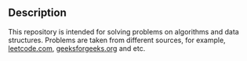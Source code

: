 ## Description

This repository is intended for solving problems on algorithms and data structures.
Problems are taken from different sources, for example, [leetcode.com](https://leetcode.com), 
[geeksforgeeks.org](https://geeksforgeeks.org) and etc.
